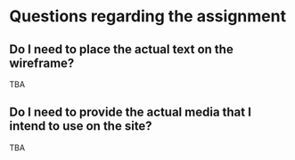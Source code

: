 # Questions regarding the assignment
## Do I need to place the actual text on the wireframe?
TBA
## Do I need to provide the actual media that I intend to use on the site?
TBA